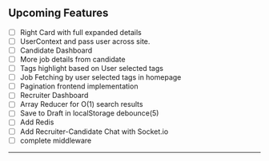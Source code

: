 ## Upcoming Features

- [ ] Right Card with full expanded details
- [ ] UserContext and pass user across site.
- [ ] Candidate Dashboard
- [ ] More job details from candidate
- [ ] Tags highlight based on User selected tags
- [ ] Job Fetching by user selected tags in homepage
- [ ] Pagination frontend implementation
- [ ] Recruiter Dashboard
- [ ] Array Reducer for O(1) search results
- [ ] Save to Draft in localStorage debounce(5)
- [ ] Add Redis
- [ ] Add Recruiter-Candidate Chat with Socket.io
- [ ] complete middleware

---